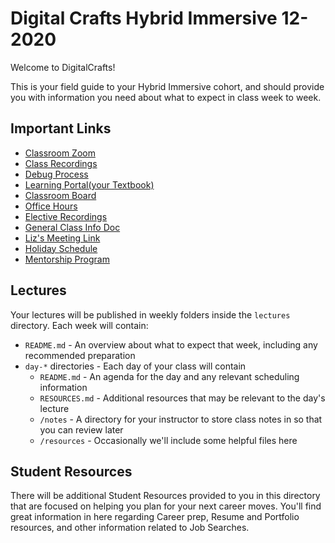 # Digital Crafts Hybrid Immersive 12-2020

Welcome to DigitalCrafts!

This is your field guide to your Hybrid Immersive cohort, and should provide you with information you need about what to expect in class week to week.

## Important Links

- [Classroom Zoom](https://bit.ly/3qpSqQS)
- [Class Recordings](TBD)
- [Debug Process](https://docs.google.com/document/d/1Hb3IZVcnrZQ6FXNgiqUBbqrEkRv-k1O_TFffqj3KoVs/)
- [Learning Portal(your Textbook)](https://learn.digitalcrafts.com/immersive/)
- [Classroom Board](https://github.com/orgs/DigitalCraftsStudents/projects/3)
- [Office Hours](https://bit.ly/2V696Ps)
- [Elective Recordings](https://bit.ly/2VmEiJ6)
- [General Class Info Doc](https://bit.ly/3g2F2NE)
- [Liz's Meeting Link](https://app.hubspot.com/meetings/liz108)
- [Holiday Schedule](https://docs.google.com/document/d/1h9akZN_HDBRBuprUJkLnx82GGBm_zImcWoVr-IL1eg4/edit?usp=sharing)
- [Mentorship Program](https://share.hsforms.com/1reW_NwkpSzOq47uGFtXYuQ1id8k)


## Lectures

Your lectures will be published in weekly folders inside the `lectures` directory. Each week will contain:

- `README.md` - An overview about what to expect that week, including any recommended preparation
- `day-*` directories - Each day of your class will contain
  - `README.md` - An agenda for the day and any relevant scheduling information
  - `RESOURCES.md` - Additional resources that may be relevant to the day's lecture
  - `/notes` - A directory for your instructor to store class notes in so that you can review later
  - `/resources` - Occasionally we'll include some helpful files here

## Student Resources

There will be additional Student Resources provided to you in this directory that are focused on helping you plan for your next career moves. You'll find great information in here regarding Career prep, Resume and Portfolio resources, and other information related to Job Searches.

